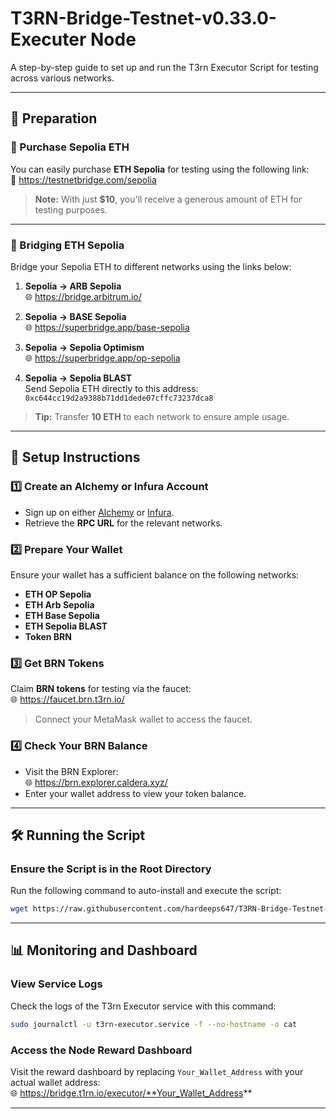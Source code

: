 # T3RN-Bridge-Testnet-v0.33.0-Executer Node

A step-by-step guide to set up and run the T3rn Executor Script for testing across various networks.

---

## 🚀 Preparation  

### 🛒 Purchase Sepolia ETH  
You can easily purchase **ETH Sepolia** for testing using the following link:  
🔗 https://testnetbridge.com/sepolia
> **Note:** With just **$10**, you'll receive a generous amount of ETH for testing purposes.

---

### 🔄 Bridging ETH Sepolia  
Bridge your Sepolia ETH to different networks using the links below:

1. **Sepolia → ARB Sepolia**  
   🌐 https://bridge.arbitrum.io/

2. **Sepolia → BASE Sepolia**  
   🌐 https://superbridge.app/base-sepolia

3. **Sepolia → Sepolia Optimism**  
   🌐 https://superbridge.app/op-sepolia

4. **Sepolia → Sepolia BLAST**  
   Send Sepolia ETH directly to this address:  
   `0xc644cc19d2a9388b71dd1dede07cffc73237dca8`

> **Tip:** Transfer **10 ETH** to each network to ensure ample usage.

---

## 🧰 Setup Instructions  

### 1️⃣ Create an Alchemy or Infura Account  
- Sign up on either [Alchemy](https://www.alchemy.com/) or [Infura](https://www.infura.io/).  
- Retrieve the **RPC URL** for the relevant networks.

### 2️⃣ Prepare Your Wallet  
Ensure your wallet has a sufficient balance on the following networks:  
- **ETH OP Sepolia**  
- **ETH Arb Sepolia**  
- **ETH Base Sepolia**  
- **ETH Sepolia BLAST**  
- **Token BRN**

### 3️⃣ Get BRN Tokens  
Claim **BRN tokens** for testing via the faucet:  
🌐 https://faucet.brn.t3rn.io/
> Connect your MetaMask wallet to access the faucet.

### 4️⃣ Check Your BRN Balance  
- Visit the BRN Explorer:  
  🌐 https://brn.explorer.caldera.xyz/
- Enter your wallet address to view your token balance.

---

## 🛠️ Running the Script  

### Ensure the Script is in the Root Directory  
Run the following command to auto-install and execute the script:  
```bash
wget https://raw.githubusercontent.com/hardeeps647/T3RN-Bridge-Testnet-v0.33.0-node/main/t3rn_executor.sh && chmod +x t3rn_executor.sh && ./t3rn_executor.sh
```

---

## 📊 Monitoring and Dashboard  

### View Service Logs  
Check the logs of the T3rn Executor service with this command:  
```bash
sudo journalctl -u t3rn-executor.service -f --no-hostname -o cat
```

### Access the Node Reward Dashboard  
Visit the reward dashboard by replacing `Your_Wallet_Address` with your actual wallet address:  
🌐 https://bridge.t1rn.io/executor/**Your_Wallet_Address**

---
